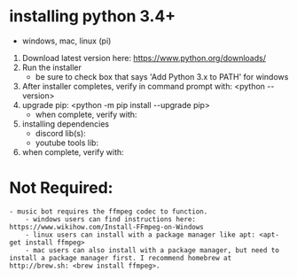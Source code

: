 # installing python 3.4+
- windows, mac, linux (pi)

1. Download latest version here: https://www.python.org/downloads/
2. Run the installer
    - be sure to check box that says 'Add Python 3.x to PATH' for windows
3. After installer completes, verify in command prompt with: <python --version>
4. upgrade pip: <python -m pip install --upgrade pip>
    - when complete, verify with: <pip list>
5. installing dependencies
    - discord lib(s): <pip install discord>
    - youtube tools lib: <pip install youtube_dl>
6. when complete, verify with: <pip list>

    
# Not Required:
    - music bot requires the ffmpeg codec to function.
        - windows users can find instructions here: https://www.wikihow.com/Install-FFmpeg-on-Windows
        - linux users can install with a package manager like apt: <apt-get install ffmpeg>
        - mac users can also install with a package manager, but need to install a package manager first. I recommend homebrew at http://brew.sh: <brew install ffmpeg>.
